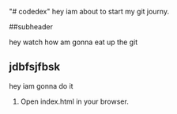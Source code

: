"# codedex" 
hey iam about to start my git journy.

##subheader 

hey watch how am gonna eat up the git
## jdbfsjfbsk  
hey iam gonna do it 
1. Open index.html in your browser.